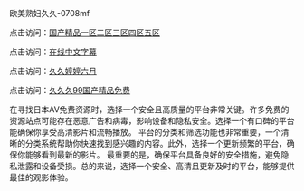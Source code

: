 欧美熟妇久久-0708mf
				
点击访问：<a href="https://heiliaoxqkkct.pages.dev">国产精品一区二区三区四区五区</a>				
				
点击访问：<a href="https://heiliaoxwd5i8.pages.dev">在线中文字幕</a>				
				
点击访问：<a href="https://heiliaowzu4ur.pages.dev">久久婷婷六月</a>				
				
点击访问：<a href="https://heiliaozj3tjd.pages.dev">久久久99国产精品免费</a>					
	
在寻找日本AV免费资源时，选择一个安全且高质量的平台非常关键。许多免费的资源站点可能存在恶意广告和病毒，影响设备和隐私安全。选择一个有口碑的平台能确保你享受高清影片和流畅播放。
平台的分类和筛选功能也非常重要，一个清晰的分类系统帮助你快速找到感兴趣的内容。此外，选择一个更新频繁的平台，确保你能够看到最新的影片。
最重要的是，确保平台具备良好的安全措施，避免隐私泄露和设备受损。总的来说，选择一个安全、高清且更新及时的平台，能够提供最佳的观影体验。

<span style="display:none;">[Canonical link](）</span>


